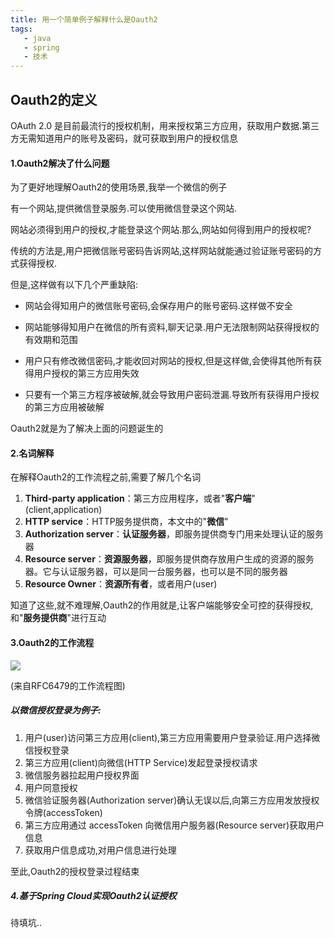 ```yaml
---
title: 用一个简单例子解释什么是Oauth2
tags: 
   - java
   - spring
   - 技术
---
```



## Oauth2的定义

OAuth 2.0 是目前最流行的授权机制，用来授权第三方应用，获取用户数据.第三方无需知道用户的账号及密码，就可获取到用户的授权信息



#### 1.Oauth2解决了什么问题

为了更好地理解Oauth2的使用场景,我举一个微信的例子



有一个网站,提供微信登录服务.可以使用微信登录这个网站.

网站必须得到用户的授权,才能登录这个网站.那么,网站如何得到用户的授权呢?

传统的方法是,用户把微信账号密码告诉网站,这样网站就能通过验证账号密码的方式获得授权.

但是,这样做有以下几个严重缺陷:

* 网站会得知用户的微信账号密码,会保存用户的账号密码.这样做不安全

* 网站能够得知用户在微信的所有资料,聊天记录.用户无法限制网站获得授权的有效期和范围

* 用户只有修改微信密码,才能收回对网站的授权,但是这样做,会使得其他所有获得用户授权的第三方应用失效

* 只要有一个第三方程序被破解,就会导致用户密码泄漏.导致所有获得用户授权的第三方应用被破解

  

Oauth2就是为了解决上面的问题诞生的

#### 2.名词解释

在解释Oauth2的工作流程之前,需要了解几个名词

1.  **Third-party application**：第三方应用程序，或者"**客户端**"(client,application)
2.  **HTTP service**：HTTP服务提供商，本文中的"**微信**"
4.  **Authorization server**：**认证服务器**，即服务提供商专门用来处理认证的服务器
6.  **Resource server**：**资源服务器**，即服务提供商存放用户生成的资源的服务器。它与认证服务器，可以是同一台服务器，也可以是不同的服务器
5.  **Resource Owner**：**资源所有者**，或者用户(user)



知道了这些,就不难理解,Oauth2的作用就是,让客户端能够安全可控的获得授权,和"**服务提供商**"进行互动



#### 3.Oauth2的工作流程



![](https://gitee.com/minagamiyuki/picgo-gitee/raw/master/images/20200505101432.png)

(来自RFC6479的工作流程图)



##### 以微信授权登录为例子:

1. 用户(user)访问第三方应用(client),第三方应用需要用户登录验证.用户选择微信授权登录
2. 第三方应用(client)向微信(HTTP Service)发起登录授权请求
3. 微信服务器拉起用户授权界面
4. 用户同意授权
5. 微信验证服务器(Authorization server)确认无误以后,向第三方应用发放授权令牌(accessToken)
6. 第三方应用通过 accessToken 向微信用户服务器(Resource server)获取用户信息
7. 获取用户信息成功,对用户信息进行处理

至此,Oauth2的授权登录过程结束



##### 4.基于Spring Cloud实现Oauth2认证授权

待填坑..



